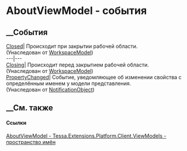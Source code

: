 # AboutViewModel - события
##  __События
[Closed](E_Tessa_UI_WorkspaceModel_Closed.htm)| Происходит при закрытии
рабочей области.  
(Унаследован от [WorkspaceModel](T_Tessa_UI_WorkspaceModel.htm))  
---|---  
[Closing](E_Tessa_UI_WorkspaceModel_Closing.htm)| Происходит перед закрытием
рабочей области.  
(Унаследован от [WorkspaceModel](T_Tessa_UI_WorkspaceModel.htm))  
[PropertyChanged](E_Tessa_Platform_NotificationObject_PropertyChanged.htm)|
Событие, уведомляющее об изменении свойства с определённым именем у модели
представления.  
(Унаследован от [NotificationObject](T_Tessa_Platform_NotificationObject.htm))  
##  __См. также
#### Ссылки
[AboutViewModel -
](T_Tessa_Extensions_Platform_Client_ViewModels_AboutViewModel.htm)
[Tessa.Extensions.Platform.Client.ViewModels - пространство
имён](N_Tessa_Extensions_Platform_Client_ViewModels.htm)
